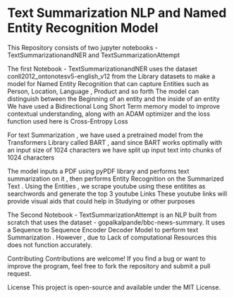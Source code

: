 # Text Summarization NLP and Named Entity Recognition Model 

This Repository consists of two jupyter notebooks - TextSummarizationandNER and TextSummarizationAttempt

The first Notebook - TextSummarizationandNER uses the dataset conll2012_ontonotesv5-english_v12 from the Library datasets
to make a model for Named Entity Recognition that can capture Entities such as Person, Location, Language , Product and so forth
The model can distinguish between the Beginning of an entity and the inside of an entity
We have used a Bidirectional Long Short Term memory model to improve contextual understanding, along with an ADAM optimizer and the loss function used here is Cross-Entropy Loss

For text Summarization , we have used a pretrained model from the Transformers Library called BART , aand since BART works optimally with an input size of 1024 characters
we have split up input text into chunks of 1024 characters

The model inputs a PDF using pyPDF library and performs text summarization on it , then performs Entity Recognition on the Summarized Text . Using the Entities , we scrape youtube using these entitites as searchwords and generate the top 3 youtube Links 
These youtube links will provide visual aids that could help in Studying or other purposes

The Second Notebook - TextSummarizationAttempt is an NLP built from scratch that uses the dataset - gopalkalpande/bbc-news-summary. It uses a Sequence to Sequence Encoder Decoder Model to perform text Summarization . However , due to Lack of computational Resources this does not function accurately.

Contributing
Contributions are welcome! If you find a bug or want to improve the program, feel free to fork the repository and submit a pull request.

License
This project is open-source and available under the MIT License.

